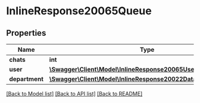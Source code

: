 # InlineResponse20065Queue

## Properties
Name | Type | Description | Notes
------------ | ------------- | ------------- | -------------
**chats** | **int** |  | [optional] 
**user** | [**\Swagger\Client\Model\InlineResponse20065User**](InlineResponse20065User.md) |  | [optional] 
**department** | [**\Swagger\Client\Model\InlineResponse20022DataNextDepartment**](InlineResponse20022DataNextDepartment.md) |  | [optional] 

[[Back to Model list]](../../README.md#documentation-for-models) [[Back to API list]](../../README.md#documentation-for-api-endpoints) [[Back to README]](../../README.md)

